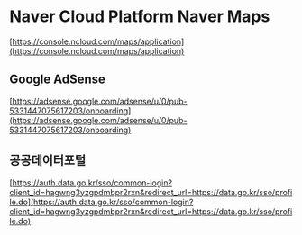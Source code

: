 # Naver Cloud Platform Naver Maps

[https://console.ncloud.com/maps/application](https://console.ncloud.com/maps/application)

## Google AdSense

[https://adsense.google.com/adsense/u/0/pub-5331447075617203/onboarding](https://adsense.google.com/adsense/u/0/pub-5331447075617203/onboarding)

## 공공데이터포털

[https://auth.data.go.kr/sso/common-login?client_id=hagwng3yzgpdmbpr2rxn&redirect_url=https://data.go.kr/sso/profile.do](https://auth.data.go.kr/sso/common-login?client_id=hagwng3yzgpdmbpr2rxn&redirect_url=https://data.go.kr/sso/profile.do)
